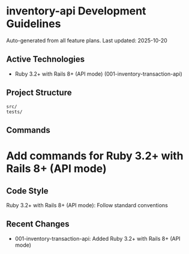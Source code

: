 # inventory-api Development Guidelines

Auto-generated from all feature plans. Last updated: 2025-10-20

## Active Technologies
- Ruby 3.2+ with Rails 8+ (API mode) (001-inventory-transaction-api)

## Project Structure
```
src/
tests/
```

## Commands
# Add commands for Ruby 3.2+ with Rails 8+ (API mode)

## Code Style
Ruby 3.2+ with Rails 8+ (API mode): Follow standard conventions

## Recent Changes
- 001-inventory-transaction-api: Added Ruby 3.2+ with Rails 8+ (API mode)

<!-- MANUAL ADDITIONS START -->
<!-- MANUAL ADDITIONS END -->
